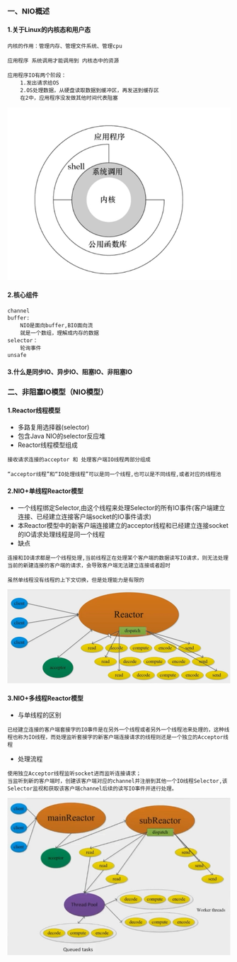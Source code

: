 ### 一、NIO概述
#### 1.关于Linux的内核态和用户态

```
内核的作用：管理内存、管理文件系统、管理cpu

应用程序 系统调用才能调用到 内核态中的资源

应用程序IO有两个阶段：
    1.发出请求给OS
    2.OS处理数据，从硬盘读取数据到缓冲区，再发送到缓存区
    在2中，应用程序没发做其他时间代表阻塞
```

![](../img/linux_core_user.jpg)

#### 2.核心组件
```
channel
buffer:
    NIO是面向buffer,BIO面向流
    就是一个数组，理解成内存的数据
selector：
    轮询事件
unsafe
```

#### 3.什么是同步IO、异步IO、阻塞IO、非阻塞IO

### 二、非阻塞IO模型（NIO模型）
#### 1.Reactor线程模型
- 多路复用选择器(selector) 
- 包含Java NIO的selector反应堆
- Reactor线程模型组成
```
接收请求连接的acceptor 和 处理客户端IO线程两部分组成

“acceptor线程”和“IO处理线程”可以是同一个线程,也可以是不同线程,或者对应的线程池
```

#### 2.NIO+单线程Reactor模型
- 一个线程绑定Selector,由这个线程来处理Selector的所有IO事件(客户端建立连接、已经建立连接客户端socket的IO事件请求)
- 本Reactor模型中的新客户端连接建立的acceptor线程和已经建立连接socket的IO请求处理线程是同一个线程
- 缺点
```
连接和IO请求都是一个线程处理,当前线程正在处理某个客户端的数据读写IO请求，则无法处理当前的新建连接的客户端的请求，会导致客户端无法建立连接或者超时

虽然单线程没有线程的上下文切换，但是处理能力是有限的
```

![](../img/NIO_single_thread_Reactor.jpg)

#### 3.NIO+多线程Reactor模型
- 与单线程的区别
```
已经建立连接的客户端套接字的IO事件是在另外一个线程或者另外一个线程池来处理的，这种线程也称为IO线程，而处理监听套接字的新客户端连接请求的线程则还是一个独立的Acceptor线程
```

- 处理流程
```
使用独立Acceptor线程监听socket进而监听连接请求；
当监听到新的客户端时，创建该客户端对应的channel并注册到其他一个IO线程Selector,该Selector监视和获取该客户端channel后续的读写IO事件并进行处理。

```
![](../img/NIO_multi_thread_reactor.jpg)
